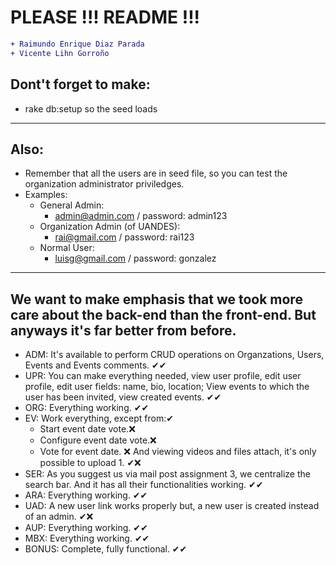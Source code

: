 # PLEASE !!! README !!!
```diff
+ Raimundo Enrique Diaz Parada
+ Vicente Lihn Gorroño
```
## Dont't forget to make: 
- rake db:setup so the seed loads
---
## Also:
- Remember that all the users are in seed file, so you can test the organization administrator priviledges.
- Examples:
     - General Admin:
          - admin@admin.com / password: admin123
     - Organization Admin (of UANDES):
          - rai@gmail.com / password: rai123
     - Normal User:
          - luisg@gmail.com / password: gonzalez
---
## We want to make emphasis that we took more care about the back-end than the front-end. But anyways it's far better from before.
- ADM: It's available to perform CRUD operations on Organzations, Users, Events and Events comments. ✔✔
- UPR: You can make everything needed, view user profile, edit user profile, edit user fields: name, bio, location; View events to which the user has been invited, view created events. ✔✔
- ORG: Everything working. ✔✔
- EV: Work everything, except from:✔
     - Start event date vote.❌
     - Configure event date vote.❌
     - Vote for event date. ❌
      And viewing videos and files attach, it's only possible to upload 1. ✔❌
- SER: As you suggest us via mail post assignment 3, we centralize the search bar. And it has all their functionalities working. ✔✔
- ARA: Everything working. ✔✔
- UAD: A new user link works properly but, a new user is created instead of an admin. ✔❌
- AUP: Everything working. ✔✔
- MBX: Everything working. ✔✔
- BONUS: Complete, fully functional. ✔✔

